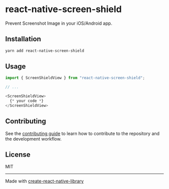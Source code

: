 # react-native-screen-shield

Prevent Screenshot Image in your iOS/Android app.

## Installation

```sh
yarn add react-native-screen-shield
```

## Usage

```js
import { ScreenShieldView } from "react-native-screen-shield";

// ...

<ScreenShieldView>
  {* your code *}
</ScreenShieldView>
```

## Contributing

See the [contributing guide](CONTRIBUTING.md) to learn how to contribute to the repository and the development workflow.

## License

MIT

---

Made with [create-react-native-library](https://github.com/callstack/react-native-builder-bob)
